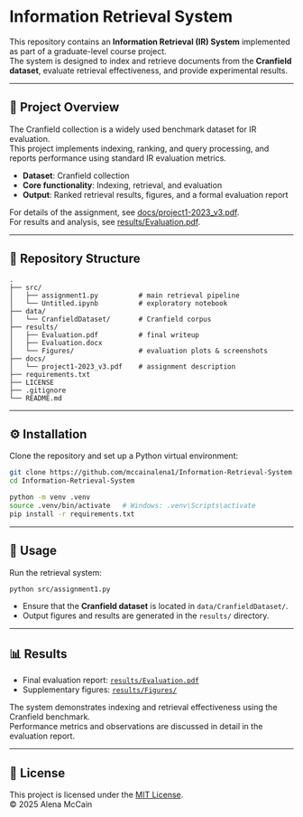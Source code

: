 # Information Retrieval System

This repository contains an **Information Retrieval (IR) System** implemented as part of a graduate-level course project.  
The system is designed to index and retrieve documents from the **Cranfield dataset**, evaluate retrieval effectiveness, and provide experimental results.

---

## 📖 Project Overview

The Cranfield collection is a widely used benchmark dataset for IR evaluation.  
This project implements indexing, ranking, and query processing, and reports performance using standard IR evaluation metrics.  

- **Dataset**: Cranfield collection  
- **Core functionality**: Indexing, retrieval, and evaluation  
- **Output**: Ranked retrieval results, figures, and a formal evaluation report  

For details of the assignment, see [docs/project1-2023_v3.pdf](docs/project1-2023_v3.pdf).  
For results and analysis, see [results/Evaluation.pdf](results/Evaluation.pdf).  

---

## 📂 Repository Structure
```
.
├── src/
│   ├── assignment1.py          # main retrieval pipeline
│   └── Untitled.ipynb          # exploratory notebook
├── data/
│   └── CranfieldDataset/       # Cranfield corpus
├── results/
│   ├── Evaluation.pdf          # final writeup
│   ├── Evaluation.docx
│   └── Figures/                # evaluation plots & screenshots
├── docs/
│   └── project1-2023_v3.pdf    # assignment description
├── requirements.txt
├── LICENSE
├── .gitignore
└── README.md
```

---

## ⚙️ Installation

Clone the repository and set up a Python virtual environment:

```bash
git clone https://github.com/mccainalena1/Information-Retrieval-System.git
cd Information-Retrieval-System

python -m venv .venv
source .venv/bin/activate   # Windows: .venv\Scripts\activate
pip install -r requirements.txt
```

---

## 🚀 Usage

Run the retrieval system:

```bash
python src/assignment1.py
```

- Ensure that the **Cranfield dataset** is located in `data/CranfieldDataset/`.
- Output figures and results are generated in the `results/` directory.

---

## 📊 Results

- Final evaluation report: [`results/Evaluation.pdf`](results/Evaluation.pdf)  
- Supplementary figures: [`results/Figures/`](results/Figures/)  

The system demonstrates indexing and retrieval effectiveness using the Cranfield benchmark.  
Performance metrics and observations are discussed in detail in the evaluation report.  

---

## 📜 License

This project is licensed under the [MIT License](LICENSE).  
© 2025 Alena McCain
